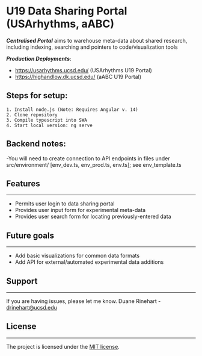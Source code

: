 # **U19 Data Sharing Portal (USArhythms, aABC)**

***Centralised Portal*** aims to warehouse meta-data about shared research, including indexing, searching and pointers to code/visualization tools

***Production Deployments***:
- https://usarhythms.ucsd.edu/ (USArhythms U19 Portal)
- https://highandlow.dk.ucsd.edu/ (aABC U19 Portal)

## Steps for setup:

    1. Install node.js (Note: Requires Angular v. 14)
    2. Clone repository
    3. Compile typescript into SWA
    4. Start local version: ng serve

## Backend notes:

-You will need to create connection to API endpoints in files under src/environment/ [env_dev.ts, env_prod.ts, env.ts]; see env_template.ts

## Features

---

- Permits user login to data sharing portal
- Provides user input form for experimental meta-data
- Provides user search form for locating previously-entered data


## Future goals

---
- Add basic visualizations for common data formats
- Add API for external/automated experimental data additions


## Support

---

If you are having issues, please let me know.
Duane Rinehart - drinehart@ucsd.edu

## License

---
The project is licensed under the [MIT license](https://mit-license.org/).
